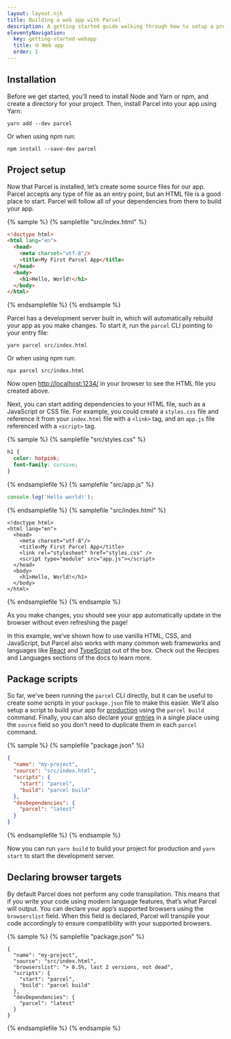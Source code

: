 ```yaml
---
layout: layout.njk
title: Building a web app with Parcel
description: A getting started guide walking through how to setup a project with Parcel.
eleventyNavigation:
  key: getting-started-webapp
  title: 🌐 Web app
  order: 1
---
```


## Installation

Before we get started, you'll need to install Node and Yarn or npm, and create a directory for your project. Then, install Parcel into your app using Yarn:

```shell
yarn add --dev parcel
```

Or when using npm run:

```shell
npm install --save-dev parcel
```

## Project setup

Now that Parcel is installed, let’s create some source files for our app. Parcel accepts any type of file as an entry point, but an HTML file is a good place to start. Parcel will follow all of your dependencies from there to build your app.

{% sample %}
{% samplefile "src/index.html" %}

```html
<!doctype html>
<html lang="en">
  <head>
    <meta charset="utf-8"/>
    <title>My First Parcel App</title>
  </head>
  <body>
    <h1>Hello, World!</h1>
  </body>
</html>
```

{% endsamplefile %}
{% endsample %}

Parcel has a development server built in, which will automatically rebuild your app as you make changes. To start it, run the `parcel` CLI pointing to your entry file:

```shell
yarn parcel src/index.html
```

Or when using npm run:

```shell
npx parcel src/index.html
```

Now open [http://localhost:1234/](http://localhost:1234/) in your browser to see the HTML file you created above.

Next, you can start adding dependencies to your HTML file, such as a JavaScript or CSS file. For example, you could create a `styles.css` file and reference it from your `index.html` file with a `<link>` tag, and an `app.js` file referenced with a `<script>` tag.

{% sample %}
{% samplefile "src/styles.css" %}

```css
h1 {
  color: hotpink;
  font-family: cursive;
}
```

{% endsamplefile %}
{% samplefile "src/app.js" %}

```javascript
console.log('Hello world!');
```

{% endsamplefile %}
{% samplefile "src/index.html" %}

```html/5-6
<!doctype html>
<html lang="en">
  <head>
    <meta charset="utf-8"/>
    <title>My First Parcel App</title>
    <link rel="stylesheet" href="styles.css" />
    <script type="module" src="app.js"></script>
  </head>
  <body>
    <h1>Hello, World!</h1>
  </body>
</html>
```

{% endsamplefile %}
{% endsample %}

As you make changes, you should see your app automatically update in the browser without even refreshing the page!

In this example, we’ve shown how to use vanilla HTML, CSS, and JavaScript, but Parcel also works with many common web frameworks and languages like [React](/recipes/react/) and [TypeScript](/languages/typescript/) out of the box. Check out the Recipes and Languages sections of the docs to learn more.

## Package scripts

So far, we’ve been running the `parcel` CLI directly, but it can be useful to create some scripts in your `package.json` file to make this easier. We'll also setup a script to build your app for [production](/features/production/) using the `parcel build` command. Finally, you can also declare your [entries](/features/targets/#entries) in a single place using the `source` field so you don't need to duplicate them in each `parcel` command.

{% sample %}
{% samplefile "package.json" %}

```json
{
  "name": "my-project",
  "source": "src/index.html",
  "scripts": {
    "start": "parcel",
    "build": "parcel build"
  },
  "devDependencies": {
    "parcel": "latest"
  }
}
```

{% endsamplefile %}
{% endsample %}

Now you can run `yarn build` to build your project for production and `yarn start` to start the development server.

## Declaring browser targets

By default Parcel does not perform any code transpilation. This means that if you write your code using modern language features, that’s what Parcel will output. You can declare your app’s supported browsers using the `browserslist` field. When this field is declared, Parcel will transpile your code accordingly to ensure compatibility with your supported browsers.

{% sample %}
{% samplefile "package.json" %}

```json/3
{
  "name": "my-project",
  "source": "src/index.html",
  "browserslist": "> 0.5%, last 2 versions, not dead",
  "scripts": {
    "start": "parcel",
    "build": "parcel build"
  },
  "devDependencies": {
    "parcel": "latest"
  }
}
```

{% endsamplefile %}
{% endsample %}
